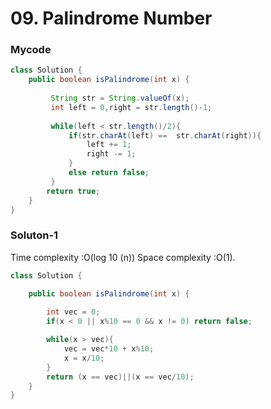 # 09. Palindrome Number

### Mycode

```java
class Solution {
    public boolean isPalindrome(int x) {  
    
         String str = String.valueOf(x);
         int left = 0,right = str.length()-1;
        
         while(left < str.length()/2){           
             if(str.charAt(left) ==  str.charAt(right)){
                 left += 1;
                 right -= 1;
             }
             else return false;
         }  
        return true; 
    }
}

```

### Soluton-1

Time complexity :O\(log 10 ​\(n\)\)  Space complexity :O\(1\).

```java
class Solution {

    public boolean isPalindrome(int x) {  
    
        int vec = 0;
        if(x < 0 || x%10 == 0 && x != 0) return false;

        while(x > vec){
            vec = vec*10 + x%10;
            x = x/10;
        }
        return (x == vec)||(x == vec/10);  
    }
}


```

